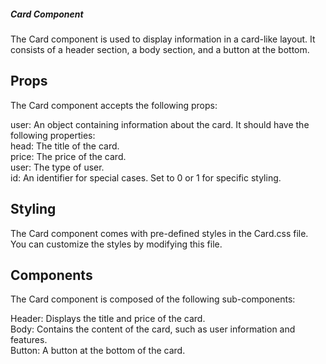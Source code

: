 ##### Card Component     
The Card component is used to display information in a card-like layout. It consists of a header section, a body section, and a button at the bottom.  

## Props   
The Card component accepts the following props:

user: An object containing information about the card. It should have the following properties:   
   head: The title of the card.   
   price: The price of the card.   
   user: The type of user.    
   id: An identifier for special cases. Set to 0 or 1 for specific styling.      

## Styling  
The Card component comes with pre-defined styles in the Card.css file. You can customize the styles by modifying this file.  

## Components   
The Card component is composed of the following sub-components:   

Header: Displays the title and price of the card.   
Body: Contains the content of the card, such as user information and features.   
Button: A button at the bottom of the card.   